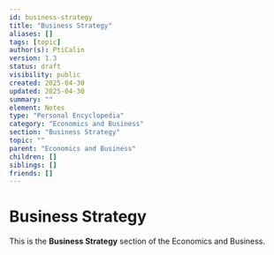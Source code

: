```yaml
---
id: business-strategy
title: "Business Strategy"
aliases: []
tags: [topic]
author(s): PtiCalin
version: 1.3
status: draft
visibility: public
created: 2025-04-30
updated: 2025-04-30
summary: ""
element: Notes
type: "Personal Encyclopedia"
category: "Economics and Business"
section: "Business Strategy"
topic: ""
parent: "Economics and Business"
children: []
siblings: []
friends: []
---
```

# Business Strategy

This is the **Business Strategy** section of the Economics and Business.
